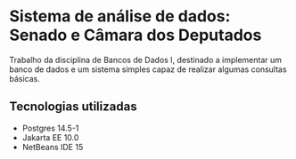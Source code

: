 # Sistema de análise de dados: Senado e Câmara dos Deputados
Trabalho da disciplina de Bancos de Dados I, destinado a implementar um banco de dados e um sistema simples capaz de realizar algumas consultas básicas.

## Tecnologias utilizadas

* Postgres 14.5-1
* Jakarta EE 10.0
* NetBeans IDE 15